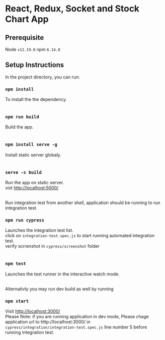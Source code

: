 # React, Redux, Socket and Stock Chart App

## Prerequisite

Node `v12.19.0`
npm `6.14.8`

## Setup Instructions

In the project directory, you can run:

### `npm install`

To install the the dependency.<br /><br />

### `npm run build`

Build the app.<br /><br />

### ```npm install serve -g```

Install static server globaly.<br /><br />

### ````serve -s build````

Run the app on static server.<br />
vist [http://localhost:5000/](http://localhost:5000/)<br /><br />

Run integration test from another shell, application should be running to run integration test.

### `npm run cypress`

Launches the integration test list.<br />
click on `integration-test.spec.js` to start running automated integration test.<br />
verify scrrenshot in `cypress/screenshot` folder <br /><br />

### `npm test`

Launches the test runner in the interactive watch mode.<br /><br />

Alternativly you may run dev build as well by running

### ```npm start```

Visit [http://localhost:3000/](http://localhost:3000/)<br />
Please Note: if you are running application in dev mode, Please chage application url to http://localhost:3000/ in `cypress/integration/integration-test.spec.js` line number 5 before running integration test.

<br />
